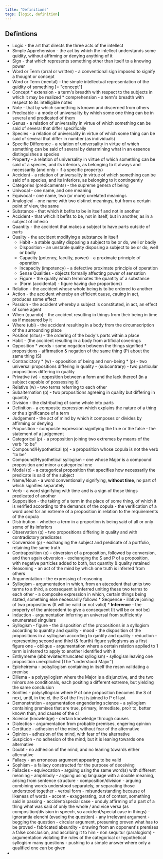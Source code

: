 ```yaml
---
title: "Definitions"
tags: [logic, definition]
---
```


## Defintions

* Logic - the art that directs the three acts of the intellect
* Simple Apprehension - the act by which the intellect understands some quidity, without affirming or denying anything of it
* Sign - that which represents something other than itself to a knowing power
* Word or Term (orral or written) - a conventional sign imposed to signify a thought or concept
* Word or Term (mental) - the simple intellectual representation of the quidity of something [= "concept"]
* Concept  * extension - a term's breadth with respect to the subjects in which it may be realized
           * comprehension - a term's breadth with respect to its intelligible notes
* Note - that by which something is known and discerned from others
* Predicable - a mode of universality by which some one thing can be in several and predicated of them
* Genus - a relation of universality in virtue of which something can be said of several that differ specifically
* Species - a relation of universality in virtue of which some thing can be said of several that differ in number (as individuals)
* Specific Difference - a relation of universality in virtue of which something can be said of several by determining what in an essence distinguishes a species
* Property - a relation of universality in virtue of which something can be said of a species, and its inferiors, as belonging to it always and necessarily (and only - if a specific property)
* Accident - a relation of universality in virtue of which something can be said of a species, and its inferiors, as belonging to it contingently
* Categories (predicaments) - the supreme genera of being
* Univocal - one name, and one meaning
* Equivocal - one name, two (or more) unrelated meanings
* Analogical - one name with two distinct meanings, but from a certain point of view, the same
* Substance - that which it befits to be in itself and not in another
* Accident - that which it befits to be, not in itself, but in another, as in a subject of inhesio
* Quantity - the accident that makes a subject to have parts outside of parts
* Quality - the accident modifying a substance in itself
  * Habit - a stable quality disposing a subject to be or do, well or badly
  * Disposition - an unstable quality disposing a subject to be or do, well or badly
  * Capacity (potency, faculty, power) - a proximate principle of operation
  * Incapacity (impotency) - a defective proximate principle of operation
  * Sense Qualities - objects formally affecting power of sensation
  * Figure - the quality which terminates the quantity of a substance
  * (Form (accidental) - figure having due proportions)
* Relation - the accident whose whole being is to be ordered to another
* Action - the accident whereby an efficient cause, cauing in act, produces some effect
* Passion - the accident whereby a subject is constituted, in act, an effect of some agent
* When (quando) - the accident resulting in things from their being in time as if measured by it
* Where (ubi) - the accident resulting in a body from the circumscription of the surrounding place
* Position (situs) - the ordering of the body's parts within a place
* Habit - (the accident resulting in a body from artificial coverings
* Opposition  * words - some negation between the things signified
              * propositions - affirmation & negation of the same thing (P) about the same thing (S)
* Contradictory  * (w) - opposition of being and non-being
                 * (p) - two universal propositions differing in quality
                       - (subcontrary) - two particular propositions differing in quality
* Privative (w) - opposition between a form and the lack thereof (in a subject capable of possessing it)
* Relative (w) - two terms referring to each other
* Subalternation (p) - two propositions agreeing in quality but differing in quantity
* Division - the distributing of some whole into parts
* Definition - a composite expression which explains the nature of a thing
                or the significance of a term
* Judgement - the act of mind by which it composes or divides by affirming or denying
* Proposition - composite expression signifying the true or the false
              - the statement of a judgement
* Categorical (p) - a proposition joining two extremes by means of the verb "to be"
* Compound/Hypothetical (p) - a proposition whose copula is not the verb "to be"
* Compound/Hypothetical syllogism - one whose Major is a compound proposition and minor a categorical one
* Modal (p) - a categorical proposition that specifies how necessarily the predicate is said of the subject
* Name/Noun - a word conventionally signifying, **without time**, no part of which signifies separately
* Verb - a word signifying with time and is a sign of those things predicated of another
* Supposition - the taking of a term in the place of some thing, of which it is verified according to the demands of the copula
              - the verification of a word used for an extreme of a proposition in relation to the requirements of the copula
* Distribution - whether a term in a proportion is being said of all or only some of its inferiors
* Observation (p) - two propositions differing in quality and with contradictory predicates
* Conversion (p) - exchanging the subject and predicate of a portfolio, retaining the same truth
* Contraposition (p) - obversion of a proposition, followed by conversion, and then again obversion
                     - exchanging the S and P of a proposition, with negative particles added to both, but quantity & quality retained
* Reasoning - an act of the mind by which one truth is inferred from others
* Argumentation - the expressing of reasoning
* Syllogism - argumentation in which, from an atecedent that units two terms to a third, a consequent is inferred uniting these two terms to each other
            - a composite expression in which, certain things being stated, something else necessarily follows
          * Sequence - illative joining of two propositions          (It will be valid or not valid)
          * **Inference** - the property of the antecedent to give a consequent          (It will be or not be)
* Induction - argumentation inferring an universal from sufficiently enumerated singulars
* Syllogism - figure - the disposition of the propositions in a syllogism according to quantity and quality
            - mood - the disposition of the propositions in a syllogism according to qantity and quality
            - reduction -representing second and third (& fourth) figure syllogisms as a first figure one
            - oblique - argumentation where a certain relation applied to 1 term is inferred to apply to another identified with it
* Enthymeme (abbreviated/truncated syllogism) - syllogism leaving one proposition unexplicited          (The "understood Major")
* Epicheirema - polsyllogism containing in itself the reson validating a premise
* Dillema - a polysyllogism where the Major is a disjunctive, and the two minors are conditionals, each positing a different extreme, but yielding the same conclusion
* Sorities - polysyllogism where P of one proposition becomes the S of next, until, in the cl, the S of the first is joined to P of last
* Demonstration - argumentation engendering science
                - a syllogism containing premises that are true, primary, immediate, proir to, better known than, and causes of the cl
* Science (knowledge) - certain knowledge through causes
* Dialectics - argumentation from probable premises, engering opinion
* Certitude - adhesion of the mind, without fear of the alternative
* Opinion - adhesion of the mind, with fear of the alternative
* Suspicion - no adhesion of the mind; but it is leaning towards one alternative
* Doubt - no adhesion of the mind, and no leaning towards either alternative
* Fallacy - an erroneous argument appearing to be valid
* Sophism - a fallacy constructed for the purpose of deceiving
* Failacies - equivocation - arguing using the same word(s) with different meaning
            - amphiboly - arguing using language with a double meaning, arising from sentence structure
            - composition/division - arguing combining words understood separately, or separating those understood together
            - verbal form - misunderstanding because of likeness of words
            - accent - exaggerating, out of context, something said in passing
            - accident/special case - unduly affirming of a part of a thing what was said of only the whole / and vice versa (as composition/division in speech, so accident/special case in things)
            - ignorantia elenchi (evading the question) - any irrelevant argument
            - begging the question - circular argument, presuming proven what has to be proved
            - fabricated absurdity - drawing from an opponent's premises a false conclusion, and ascribing it to him
            - non sequitur (paralogism) - argumentation violating the rules of the categorical or hypothetical syllogism
            many questions - pushing to a simple answer where only a qualified one can be given
* 






















